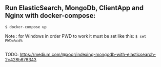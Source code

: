 
## Run ElasticSearch, MongoDb, ClientApp and Nginx with docker-compose:

``` $ docker-compose up ```

Note : for Windows in order PWD to work it must be set like this: ``` $ set PWD=%cd% ```

##
TODO: https://medium.com/@xoor/indexing-mongodb-with-elasticsearch-2c428b676343
